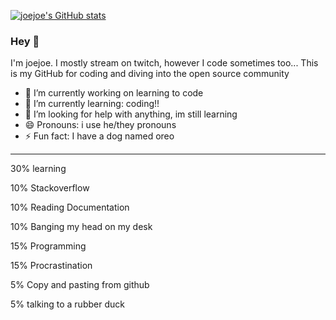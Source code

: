 [![joejoe's GitHub stats](https://github-readme-stats.vercel.app/api?username=joejoe135791&show_icons=true&include_all_commits=true&theme=tokyonight)](https://github.com/anuraghazra/github-readme-stats)
### Hey 👋
I'm joejoe. I mostly stream on twitch, however I code sometimes too... This is my GitHub for coding and diving into the open source community


- 🔭 I’m currently working on learning to code
- 🌱 I’m currently learning: coding!!
- 🤔 I’m looking for help with anything, im still learning
- 😄 Pronouns: i use he/they pronouns
- ⚡ Fun fact: I have a dog named oreo

** **

30% learning

10% Stackoverflow

10% Reading Documentation

10% Banging my head on my desk

15% Programming

15% Procrastination

5% Copy and pasting from github

5% talking to a rubber duck
